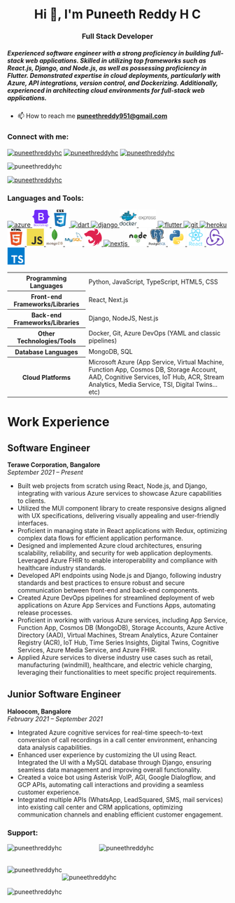 <h1 align="center">Hi 👋, I'm Puneeth Reddy H C</h1>
<h3 align="center">Full Stack Developer</h3>
<h5>Experienced software engineer with a strong proficiency in building full-stack web applications. Skilled in utilizing top frameworks such as React.js, Django, and Node.js, as well as possessing proficiency in Flutter. Demonstrated expertise in cloud deployments, particularly with Azure, API integrations, version control, and Dockerizing. Additionally, experienced in architecting cloud environments for full-stack web applications.</h5>

- 📫 How to reach me **puneethreddy951@gmail.com**

<h3 align="left">Connect with me:</h3>
<p align="left">
<a href="https://twitter.com/@puneeth951" target="blank"><img align="center" src="https://raw.githubusercontent.com/rahuldkjain/github-profile-readme-generator/master/src/images/icons/Social/twitter.svg" alt="puneethreddyhc" height="30" width="40" /></a>
<a href="https://linkedin.com/in/puneethreddyhc" target="blank"><img align="center" src="https://raw.githubusercontent.com/rahuldkjain/github-profile-readme-generator/master/src/images/icons/Social/linked-in-alt.svg" alt="puneethreddyhc" height="30" width="40" /></a>
<a href="https://stackoverflow.com/users/puneethreddyhc" target="blank"><img align="center" src="https://raw.githubusercontent.com/rahuldkjain/github-profile-readme-generator/master/src/images/icons/Social/stack-overflow.svg" alt="puneethreddyhc" height="30" width="40" /></a>
</p>

<p align="left"> <img src="https://komarev.com/ghpvc/?username=puneethreddyhc&label=Profile%20views&color=0e75b6&style=flat" alt="puneethreddyhc" /> </p>

<p align="left"> <a href="https://github.com/ryo-ma/github-profile-trophy"><img src="https://github-profile-trophy.vercel.app/?username=puneethreddyhc" alt="puneethreddyhc" /></a> </p>
<h3 align="left">Languages and Tools:</h3>

<p align="left"> <a href="https://azure.microsoft.com/en-in/" target="_blank" rel="noreferrer"> <img src="https://www.vectorlogo.zone/logos/microsoft_azure/microsoft_azure-icon.svg" alt="azure" width="40" height="40"/> </a> <a href="https://getbootstrap.com" target="_blank" rel="noreferrer"> <img src="https://raw.githubusercontent.com/devicons/devicon/master/icons/bootstrap/bootstrap-plain-wordmark.svg" alt="bootstrap" width="40" height="40"/> </a> <a href="https://www.w3schools.com/css/" target="_blank" rel="noreferrer"> <img src="https://raw.githubusercontent.com/devicons/devicon/master/icons/css3/css3-original-wordmark.svg" alt="css3" width="40" height="40"/> </a> <a href="https://dart.dev" target="_blank" rel="noreferrer"> <img src="https://www.vectorlogo.zone/logos/dartlang/dartlang-icon.svg" alt="dart" width="40" height="40"/> </a> <a href="https://www.djangoproject.com/" target="_blank" rel="noreferrer"> <img src="https://cdn.worldvectorlogo.com/logos/django.svg" alt="django" width="40" height="40"/> </a> <a href="https://www.docker.com/" target="_blank" rel="noreferrer"> <img src="https://raw.githubusercontent.com/devicons/devicon/master/icons/docker/docker-original-wordmark.svg" alt="docker" width="40" height="40"/> </a> <a href="https://expressjs.com" target="_blank" rel="noreferrer"> <img src="https://raw.githubusercontent.com/devicons/devicon/master/icons/express/express-original-wordmark.svg" alt="express" width="40" height="40"/> </a> <a href="https://flutter.dev" target="_blank" rel="noreferrer"> <img src="https://www.vectorlogo.zone/logos/flutterio/flutterio-icon.svg" alt="flutter" width="40" height="40"/> </a> <a href="https://git-scm.com/" target="_blank" rel="noreferrer"> <img src="https://www.vectorlogo.zone/logos/git-scm/git-scm-icon.svg" alt="git" width="40" height="40"/> </a> <a href="https://heroku.com" target="_blank" rel="noreferrer"> <img src="https://www.vectorlogo.zone/logos/heroku/heroku-icon.svg" alt="heroku" width="40" height="40"/> </a> <a href="https://www.w3.org/html/" target="_blank" rel="noreferrer"> <img src="https://raw.githubusercontent.com/devicons/devicon/master/icons/html5/html5-original-wordmark.svg" alt="html5" width="40" height="40"/> </a> <a href="https://developer.mozilla.org/en-US/docs/Web/JavaScript" target="_blank" rel="noreferrer"> <img src="https://raw.githubusercontent.com/devicons/devicon/master/icons/javascript/javascript-original.svg" alt="javascript" width="40" height="40"/> </a> <a href="https://www.mongodb.com/" target="_blank" rel="noreferrer"> <img src="https://raw.githubusercontent.com/devicons/devicon/master/icons/mongodb/mongodb-original-wordmark.svg" alt="mongodb" width="40" height="40"/> </a> <a href="https://www.mysql.com/" target="_blank" rel="noreferrer"> <img src="https://raw.githubusercontent.com/devicons/devicon/master/icons/mysql/mysql-original-wordmark.svg" alt="mysql" width="40" height="40"/> </a> <a href="https://nestjs.com/" target="_blank" rel="noreferrer"> <img src="https://raw.githubusercontent.com/devicons/devicon/master/icons/nestjs/nestjs-plain.svg" alt="nestjs" width="40" height="40"/> </a> <a href="https://nextjs.org/" target="_blank" rel="noreferrer"> <img src="https://cdn.worldvectorlogo.com/logos/nextjs-2.svg" alt="nextjs" width="40" height="40"/> </a> <a href="https://nodejs.org" target="_blank" rel="noreferrer"> <img src="https://raw.githubusercontent.com/devicons/devicon/master/icons/nodejs/nodejs-original-wordmark.svg" alt="nodejs" width="40" height="40"/> </a> <a href="https://www.postgresql.org" target="_blank" rel="noreferrer"> <img src="https://raw.githubusercontent.com/devicons/devicon/master/icons/postgresql/postgresql-original-wordmark.svg" alt="postgresql" width="40" height="40"/> </a> <a href="https://www.python.org" target="_blank" rel="noreferrer"> <img src="https://raw.githubusercontent.com/devicons/devicon/master/icons/python/python-original.svg" alt="python" width="40" height="40"/> </a> <a href="https://reactjs.org/" target="_blank" rel="noreferrer"> <img src="https://raw.githubusercontent.com/devicons/devicon/master/icons/react/react-original-wordmark.svg" alt="react" width="40" height="40"/> </a> <a href="https://redux.js.org" target="_blank" rel="noreferrer"> <img src="https://raw.githubusercontent.com/devicons/devicon/master/icons/redux/redux-original.svg" alt="redux" width="40" height="40"/> </a> <a href="https://www.typescriptlang.org/" target="_blank" rel="noreferrer"> <img src="https://raw.githubusercontent.com/devicons/devicon/master/icons/typescript/typescript-original.svg" alt="typescript" width="40" height="40"/> </a> </p>

<table>
  <tr>
    <th>Programming Languages</th>
    <td>Python, JavaScript, TypeScript, HTML5, CSS</td>
  </tr>
  <tr>
    <th>Front-end Frameworks/Libraries</th>
    <td>React, Next.js</td>
  </tr>
  <tr>
    <th>Back-end Frameworks/Libraries</th>
    <td>Django, NodeJS, Nest.js</td>
  </tr>
  <tr>
    <th>Other Technologies/Tools</th>
    <td>Docker, Git, Azure DevOps (YAML and classic pipelines)</td>
  </tr>
  <tr>
    <th>Database Languages</th>
    <td>MongoDB, SQL</td>
  </tr>
  <tr>
    <th>Cloud Platforms</th>
    <td>Microsoft Azure (App Service, Virtual Machine, Function App, Cosmos DB, Storage Account, AAD, Cognitive Services, IoT Hub, ACR, Stream Analytics, Media Service, TSI, Digital Twins... etc)</td>
  </tr>
</table>

<h1>Work Experience</h1>

<h2>Software Engineer</h2>
<p><strong>Terawe Corporation, Bangalore</strong><br>
  <em>September 2021 – Present</em></p>

<ul>
  <li>Built web projects from scratch using React, Node.js, and Django, integrating with various Azure services to showcase Azure capabilities to clients.</li>
  
  <li>Utilized the MUI component library to create responsive designs aligned with UX specifications, delivering visually appealing and user-friendly interfaces.</li>
  
  <li>Proficient in managing state in React applications with Redux, optimizing complex data flows for efficient application performance.</li>
  
  <li>Designed and implemented Azure cloud architectures, ensuring scalability, reliability, and security for web application deployments. Leveraged Azure FHIR to enable interoperability and compliance with healthcare industry standards.</li>
  
  <li>Developed API endpoints using Node.js and Django, following industry standards and best practices to ensure robust and secure communication between front-end and back-end components.</li>
  
  <li>Created Azure DevOps pipelines for streamlined deployment of web applications on Azure App Services and Functions Apps, automating release processes.</li>
  
  <li>Proficient in working with various Azure services, including App Service, Function App, Cosmos DB (MongoDB), Storage Accounts, Azure Active Directory (AAD), Virtual Machines, Stream Analytics, Azure Container Registry (ACR), IoT Hub, Time Series Insights, Digital Twins, Cognitive Services, Azure Media Service, and Azure FHIR.</li>
  
  <li>Applied Azure services to diverse industry use cases such as retail, manufacturing (windmill), healthcare, and electric vehicle charging, leveraging their functionalities to meet specific project requirements.</li>
</ul>

<h2>Junior Software Engineer</h2>
<p><strong>Haloocom, Bangalore</strong><br>
  <em>February 2021 – September 2021</em></p>

<ul>
  <li>Integrated Azure cognitive services for real-time speech-to-text conversion of call recordings in a call center environment, enhancing data analysis capabilities.</li>

  <li>Enhanced user experience by customizing the UI using React. Integrated the UI with a MySQL database through Django, ensuring seamless data management and improving overall functionality.</li>

  <li>Created a voice bot using Asterisk VoIP, AGI, Google Dialogflow, and GCP APIs, automating call interactions and providing a seamless customer experience.</li>

  <li>Integrated multiple APIs (WhatsApp, LeadSquared, SMS, mail services) into existing call center and CRM applications, optimizing communication channels and enabling efficient customer engagement.</li>
</ul>

<h3 align="left">Support:</h3>
<p><a href="https://www.buymeacoffee.com/puneethreddyhc"> <img align="left" src="https://cdn.buymeacoffee.com/buttons/v2/default-yellow.png" height="50" width="210" alt="puneethreddyhc" /></a><a href="https://ko-fi.com/puneethreddyhc"> <img align="left" src="https://cdn.ko-fi.com/cdn/kofi3.png?v=3" height="50" width="210" alt="puneethreddyhc" /></a></p><br><br>

<p><img align="left" src="https://github-readme-stats.vercel.app/api/top-langs?username=puneethreddyhc&show_icons=true&locale=en&layout=compact" alt="puneethreddyhc" /></p>

<p>&nbsp;<img align="center" src="https://github-readme-stats.vercel.app/api?username=puneethreddyhc&show_icons=true&locale=en" alt="puneethreddyhc" /></p>

<p><img align="center" src="https://github-readme-streak-stats.herokuapp.com/?user=puneethreddyhc&" alt="puneethreddyhc" /></p>

